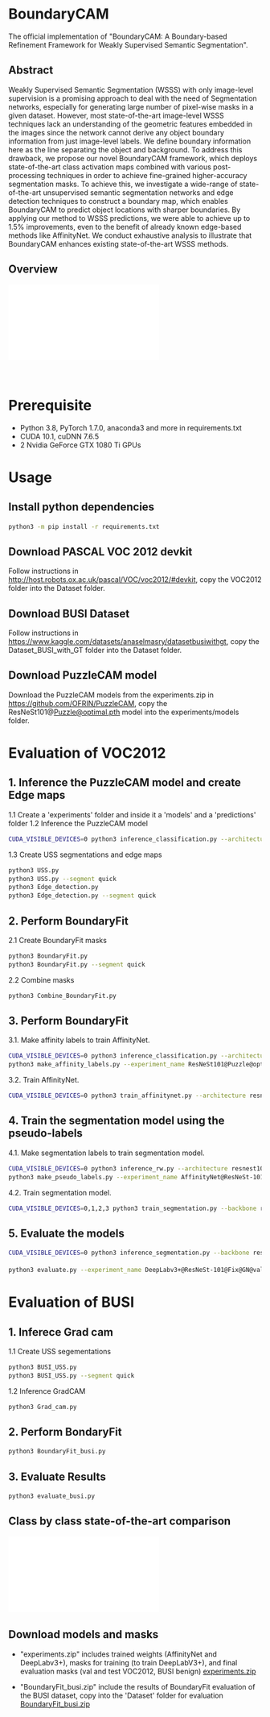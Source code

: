 
# BoundaryCAM
The official implementation of "BoundaryCAM: A Boundary-based Refinement Framework for Weakly Supervised Semantic Segmentation".



## Abstract
Weakly Supervised Semantic Segmentation (WSSS) with only image-level supervision is a promising approach to deal with the need of Segmentation networks, especially for generating large number of pixel-wise masks in a given dataset. However, most state-of-the-art image-level WSSS techniques lack an understanding of the geometric features embedded in the images since the network cannot derive any object boundary information from just image-level labels. We define boundary information here as the line separating the object and background. To address this drawback, we propose our novel BoundaryCAM framework, which deploys state-of-the-art class activation maps combined with various post-processing techniques in order to achieve fine-grained higher-accuracy segmentation masks. To achieve this, we investigate a wide-range of state-of-the-art unsupervised semantic segmentation networks and edge detection techniques to construct a boundary map, which enables BoundaryCAM to predict object locations with sharper boundaries. By applying our method to WSSS predictions, we were able to achieve up to 1.5% improvements, even to the benefit of already known edge-based methods like AffinityNet. We conduct exhaustive analysis to illustrate that BoundaryCAM enhances existing state-of-the-art WSSS methods.

## Overview
![Overall architecture](./res/Framework.pdf)

<br>

# Prerequisite
- Python 3.8, PyTorch 1.7.0, anaconda3 and more in requirements.txt
- CUDA 10.1, cuDNN 7.6.5
- 2 Nvidia GeForce GTX 1080 Ti GPUs

# Usage

## Install python dependencies
```bash
python3 -m pip install -r requirements.txt
```

## Download PASCAL VOC 2012 devkit
Follow instructions in http://host.robots.ox.ac.uk/pascal/VOC/voc2012/#devkit,
copy the VOC2012 folder into the Dataset folder.
## Download BUSI Dataset
Follow instructions in https://www.kaggle.com/datasets/anaselmasry/datasetbusiwithgt,
copy the Dataset_BUSI_with_GT folder into the Dataset folder.
## Download PuzzleCAM model
Download the PuzzleCAM models from the experiments.zip in https://github.com/OFRIN/PuzzleCAM,
copy the ResNeSt101@Puzzle@optimal.pth model into the experiments/models folder.

# Evaluation of VOC2012

## 1. Inference the PuzzleCAM model and create Edge maps
1.1 Create a 'experiments' folder and inside it a 'models' and a 'predictions' folder
1.2 Inference the PuzzleCAM model
```bash
CUDA_VISIBLE_DEVICES=0 python3 inference_classification.py --architecture resnest101 --tag ResNeSt101@Puzzle@optimal --domain train_aug --data_dir $your_dir
```
1.3 Create USS segmentations and edge maps
```bash
python3 USS.py
python3 USS.py --segment quick
python3 Edge_detection.py
python3 Edge_detection.py --segment quick
```
## 2. Perform BoundaryFit
2.1 Create BoundaryFit masks
```bash
python3 BoundaryFit.py
python3 BoundaryFit.py --segment quick
```
2.2 Combine masks
```bash
python3 Combine_BoundaryFit.py
```


## 3. Perform BoundaryFit
3.1. Make affinity labels to train AffinityNet.
```bash
CUDA_VISIBLE_DEVICES=0 python3 inference_classification.py --architecture resnest101 --tag Combined_BoundaryCAM --domain train_aug --data_dir $your_dir
python3 make_affinity_labels.py --experiment_name ResNeSt101@Puzzle@optimal@train@scale=0.5,1.0,1.5,2.0 --domain train_aug --fg_threshold 0.60 --bg_threshold 0.40 --data_dir $your_dir
```

3.2. Train AffinityNet.
```bash
CUDA_VISIBLE_DEVICES=0 python3 train_affinitynet.py --architecture resnest101 --tag AffinityNet@ResNeSt-101@Puzzle --label_name ResNeSt101@Puzzle@optimal@train@scale=0.5,1.0,1.5,2.0 --data_dir $your_dir
```

## 4. Train the segmentation model using the pseudo-labels
4.1. Make segmentation labels to train segmentation model.
```bash
CUDA_VISIBLE_DEVICES=0 python3 inference_rw.py --architecture resnest101 --model_name AffinityNet@ResNeSt-101@Puzzle --cam_dir ResNeSt101@Puzzle@optimal@train@scale=0.5,1.0,1.5,2.0 --domain train_aug --data_dir $your_dir
python3 make_pseudo_labels.py --experiment_name AffinityNet@ResNeSt-101@Puzzle@train@beta=10@exp_times=8@rw --domain train_aug --threshold 0.35 --crf_iteration 1 --data_dir $your_dir
```

4.2. Train segmentation model.
```bash
CUDA_VISIBLE_DEVICES=0,1,2,3 python3 train_segmentation.py --backbone resnest101 --mode fix --use_gn True --tag DeepLabv3+@ResNeSt-101@Fix@GN --label_name AffinityNet@ResNeSt-101@Puzzle@train@beta=10@exp_times=8@rw@crf=1 --data_dir $your_dir
```

## 5. Evaluate the models
```bash
CUDA_VISIBLE_DEVICES=0 python3 inference_segmentation.py --backbone resnest101 --mode fix --use_gn True --tag DeepLabv3+@ResNeSt-101@Fix@GN --scale 0.5,1.0,1.5,2.0 --iteration 10

python3 evaluate.py --experiment_name DeepLabv3+@ResNeSt-101@Fix@GN@val@scale=0.5,1.0,1.5,2.0@iteration=10 --domain val --data_dir $your_dir/SegmentationClass
```



# Evaluation of BUSI

## 1. Inferece Grad cam
1.1 Create USS segementations
```bash
python3 BUSI_USS.py
python3 BUSI_USS.py --segment quick
```
1.2 Inference GradCAM
```bash
python3 Grad_cam.py
```
## 2. Perform BondaryFit
```bash
python3 BoundaryFit_busi.py
```
## 3. Evaluate Results
```bash
python3 evaluate_busi.py
```


## Class by class state-of-the-art comparison
![Results](./res/Perf_comp.pdf)


## Download models and masks

- "experiments.zip" includes trained weights (AffinityNet and DeepLabv3+), masks for training (to train DeepLabV3+), and final evaluation masks (val and test VOC2012, BUSI benign)
[experiments.zip]([https://drive.google.com/file/](https://drive.google.com/file/d/15sqVeYTf3MpKM0g0zdfFU2pYf7kz76Yo/view?usp=sharing))

- "BoundaryFit_busi.zip" include the results of BoundaryFit evaluation of the BUSI dataset, copy into the 'Dataset' folder for evaluation
[BoundaryFit_busi.zip](https://drive.google.com/file/d/16fRD4D91CwcEeMjxQMQOCkxZnaPTg6L9/view?usp=sharing)

